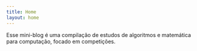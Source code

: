 ```yaml
---
title: Home
layout: home
---
```


Esse mini-blog é uma compilação de estudos de algoritmos e matemática para 
computação, focado em competições.
